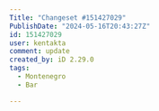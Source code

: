 ```yaml
---
Title: "Changeset #151427029"
PublishDate: "2024-05-16T20:43:27Z"
id: 151427029
user: kentakta
comment: update
created_by: iD 2.29.0
tags:
  - Montenegro
  - Bar

---
```


